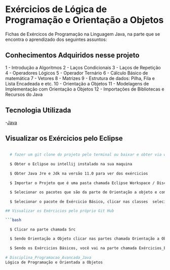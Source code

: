 # Exércicios de Lógica de Programação e Orientação a Objetos

Fichas de Exércicos de Programação na Linguagem Java, na parte que se encontra o aprendizado dos seguintes assuntos:

## Conhecimentos Adquiridos nesse projeto 

1 - Introdução a Algoritmos
2 - Laços Condicionais 
3 - Laços de Repetição
4 - Operadores Lógicos 
5 - Operador Ternário 
6 - Cálculo Básico de matemática 
7 - Vetores
8 - Matrizes
9 - Estrutura de dados: Pilha, Fila e Lista Encadeada e etc. 
10 - Orientação a Objetos
11 - Modelagens de Implementação com Orientação a Objetos 
12 - Importações de Bibliotecas e Recursos do Java

## Tecnologia Utilizada 

-[Java](https://www.java.com/pt-BR/download/ie_manual.jsp?locale=pt_BR) 

## Visualizar os Exércicios pelo Eclipse

```bash 
  
  # fazer um git clone do projeto pelo terminal ou baixar e obter via winrar  
  
  $ Obter o Eclipse ou intellij instalado na sua maquina
  
  $ Obter Java Jre e Jdk na versão 11.0 para ver dos exércicios 
  
  $ Importar o Projeto que é uma pasta chamada Eclipse Workspace / Disciplina_Programação_Avançada para a Ide do Eclipse ou intellij 
  
  $ Selecionar os pacotes que são da parte de Orientação a objeto e compilar no console. 
  
  $ Selecionar o pacote de Exércicio Básico, clicar nas classes  selecionar para compilar no console e ver o resultado. 

## Visualizar os Exércicios pelo próprio Git Hub 

```bash 
  
  $ Clicar na parte chamada Src 
  
  $ Sendo Orientação a Objeto clicar nas partes chamada Orientação a Objeto e eescolher as classes que vai querer ver
  
  $ Sendo os Exércicios Básicos, você vai na parte chamada Exércicios_Básicos e clica em das soluções para visualizar a resposta 
  
# Disciplina_Programacao_Avancada_Java
Lógica de Programação e Orientada a Objetos
